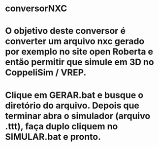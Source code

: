 # conversorNXC
# O objetivo deste conversor é converter um arquivo nxc gerado por exemplo no site open Roberta e então permitir que simule em 3D no CoppeliSim / VREP.
# Clique em GERAR.bat e busque o diretório do arquivo. Depois que terminar abra o simulador (arquivo .ttt), faça duplo cliquem no SIMULAR.bat e pronto.
